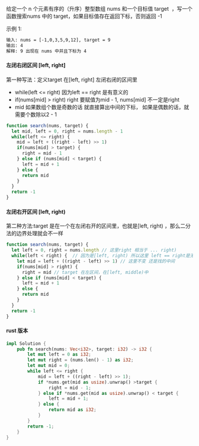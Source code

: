 给定一个 n 个元素有序的（升序）整型数组 nums 和一个目标值 target  ，写一个函数搜索nums 中的 target，如果目标值存在返回下标，否则返回 -1

示例 1:
```txt
输入: nums = [-1,0,3,5,9,12], target = 9
输出: 4
解释: 9 出现在 nums 中并且下标为 4 
```

#### 左闭右闭区间 [left, right]
第一种写法：定义target 在[left, right] 左闭右闭的区间里
+ while(left <= right) 因为left == right 是有意义的
+ if(nums[mid] > right) right 要赋值为mid - 1, nums[mid] 不一定是right 
+ mid 如果数组个数是奇数的话 就直接算出中间的下标， 如果是偶数的话，就需要个数除以2 - 1
```js
function search(nums, target) {
  let mid, left = 0, right = nums.length - 1
  while(left <= right) {
    mid = left + ((right - left) >> 1)
    if(nums[mid] > target) {
      right = mid - 1
    } else if (nums[mid] < target) {
      left = mid + 1
    } else {
      return mid
    }
  }
  return -1
}
```

#### 左闭右开区间 [left, right)
第二种方法:target 是在一个在左闭右开的区间里，也就是[left, right) ，那么二分法的边界处理就会不一样
``` js
function search(nums, target) {
  let left = 0, right = nums.length // 这里right 相当于 ... right)
  while(left < right) {  // 因为是[left, right) 所以这里 left == right是无效的， 是不用执行的
    let mid = left + ((right - left) >> 1) // 这里不变 还是找的中间
    if(nums[mid] > right) {
      right = mid // target 在左区间，在[left, middle)中
    } else if (nums[mid] < target) {
      left = mid + 1
    } else {
      return mid
    }
  }
  return -1
}
```


#### rust 版本 
``` rust
impl Solution {
    pub fn search(nums: Vec<i32>, target: i32) -> i32 {
        let mut left = 0 as i32;
        let mut right = (nums.len() - 1) as i32;
        let mut mid = 0;
        while left <= right {
            mid = left + ((right - left) >> 1);
            if *nums.get(mid as usize).unwrap() >target {
                right = mid - 1;
            } else if *nums.get(mid as usize).unwrap() < target {
                left = mid + 1;
            } else {
                return mid as i32;
            }
        }
        return -1;
    }
}
```